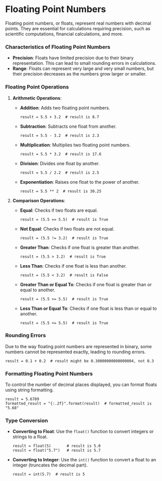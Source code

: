 # Floating Point Numbers

Floating point numbers, or floats, represent real numbers with decimal points. They are essential for calculations requiring precision, such as scientific computations, financial calculations, and more.

### Characteristics of Floating Point Numbers

- **Precision**: Floats have limited precision due to their binary representation. This can lead to small rounding errors in calculations.
- **Range**: Floats can represent very large and very small numbers, but their precision decreases as the numbers grow larger or smaller.

### Floating Point Operations

1. **Arithmetic Operations**:
   - **Addition**: Adds two floating point numbers.
     ```
     result = 5.5 + 3.2  # result is 8.7
     ```
   - **Subtraction**: Subtracts one float from another.
     ```
     result = 5.5 - 3.2  # result is 2.3
     ```
   - **Multiplication**: Multiplies two floating point numbers.
     ```
     result = 5.5 * 3.2  # result is 17.6
     ```
   - **Division**: Divides one float by another.
     ```
     result = 5.5 / 2.2  # result is 2.5
     ```
   - **Exponentiation**: Raises one float to the power of another.
     ```
     result = 5.5 ** 2  # result is 30.25
     ```

2. **Comparison Operations**:
   - **Equal**: Checks if two floats are equal.
     ```
     result = (5.5 == 5.5)  # result is True
     ```
   - **Not Equal**: Checks if two floats are not equal.
     ```
     result = (5.5 != 3.2)  # result is True
     ```
   - **Greater Than**: Checks if one float is greater than another.
     ```
     result = (5.5 > 3.2)  # result is True
     ```
   - **Less Than**: Checks if one float is less than another.
     ```
     result = (5.5 < 3.2)  # result is False
     ```
   - **Greater Than or Equal To**: Checks if one float is greater than or equal to another.
     ```
     result = (5.5 >= 5.5)  # result is True
     ```
   - **Less Than or Equal To**: Checks if one float is less than or equal to another.
     ```
     result = (5.5 <= 5.5)  # result is True
     ```

### Rounding Errors

Due to the way floating point numbers are represented in binary, some numbers cannot be represented exactly, leading to rounding errors.

  ```
  result = 0.1 + 0.2  # result might be 0.30000000000000004, not 0.3
  ```

### Formatting Floating Point Numbers

To control the number of decimal places displayed, you can format floats using string formatting.

  ```
  result = 5.6789
  formatted_result = "{:.2f}".format(result)  # formatted_result is "5.68"
  ```

### Type Conversion

- **Converting to Float**: Use the `float()` function to convert integers or strings to a float.
  
  ```
  result = float(5)       # result is 5.0
  result = float("5.7")   # result is 5.7
  ```

- **Converting to Integer**: Use the `int()` function to convert a float to an integer (truncates the decimal part).

  ```
  result = int(5.7)  # result is 5
  ```

